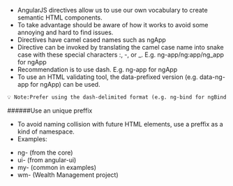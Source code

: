 * AngularJS directives allow us to use our own vocabulary to create semantic HTML components. 
* To take advantage should be aware of how it works to avoid some annoying and hard to find issues.
* Directives have camel cased names such as ngApp
* Directive can be invoked by translating the camel case name into snake case with these special characters :, -, or _. E.g. ng-app/ng:app/ng_app for ngApp
* Recommendation is to use dash. E.g. ng-app for ngApp
* To use an HTML validating tool, the data-prefixed version (e.g. data-ng-app for ngApp) can be used.

```html
💡 Note:Prefer using the dash-delimited format (e.g. ng-bind for ngBind). If HTML validating tool need to be used, instead the data-prefixed version (e.g. data-ng-bind for ngBind) can be used. The other forms shown above are accepted for legacy reasons but advise to avoid them.
```

######Use an unique preffix
* To avoid naming collision with future HTML elements, use a preffix as a kind of namespace.
* Examples:
 - ng- (from the core)
 - ui- (from angular-ui)
 - my- (common in examples)
 - wm- (Wealth Management project)


